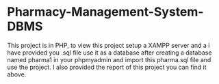 # Pharmacy-Management-System-DBMS
This project is in PHP, to view this project setup a XAMPP server and a i have provided you .sql file use it as a database after creating a database named pharma1 in your phpmyadmin
 and import this pharma.sql file and use the project.
 I also provided the report of this project you can find it above.
